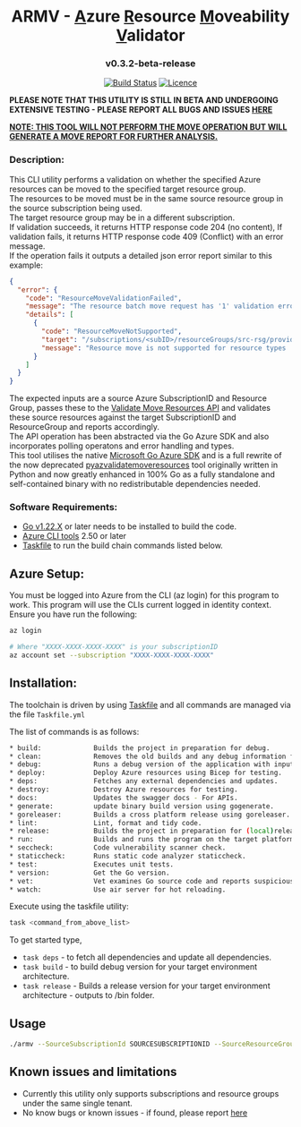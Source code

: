 <div align="center">

# ARMV - <u>A</u>zure <u>R</u>esource <u>M</u>oveability <u>V</u>alidator

### v0.3.2-beta-release

[![Build Status](https://github.com/AaronSaikovski/armv/workflows/build/badge.svg)](https://github.com/AaronSaikovski/armv/actions)
[![Licence](https://img.shields.io/github/license/AaronSaikovski/armv)](LICENSE)

</div>

**PLEASE NOTE THAT THIS UTILITY IS STILL IN BETA AND UNDERGOING EXTENSIVE TESTING - PLEASE REPORT ALL BUGS AND ISSUES [HERE](https://github.com/AaronSaikovski/armv/issues)**

**<u>NOTE: THIS TOOL WILL NOT PERFORM THE MOVE OPERATION BUT WILL GENERATE A MOVE REPORT FOR FURTHER ANALYSIS.</u>**

### Description:

This CLI utility performs a validation on whether the specified Azure resources can be moved to the specified target resource group. \
The resources to be moved must be in the same source resource group in the source subscription being used. \
The target resource group may be in a different subscription. \
If validation succeeds, it returns HTTP response code 204 (no content), If validation fails, it returns HTTP response code 409 (Conflict) with an error message. \
If the operation fails it outputs a detailed json error report similar to this example:

```json
{
  "error": {
    "code": "ResourceMoveValidationFailed",
    "message": "The resource batch move request has '1' validation errors. Diagnostic information: timestamp '20240520T034539Z', tracking Id '8f53448f-e108-4f51-85d4-259e2137761d', request correlation Id '0a88b427-06ea-4045-98f1-7d2c4aaf2867'.",
    "details": [
      {
        "code": "ResourceMoveNotSupported",
        "target": "/subscriptions/<subID>/resourceGroups/src-rsg/providers/Microsoft.ContainerInstance/containerGroups/aciresource",
        "message": "Resource move is not supported for resource types 'Microsoft.ContainerInstance/containerGroups'."
      }
    ]
  }
}
```

The expected inputs are a source Azure SubscriptionID and Resource Group, passes these to the [Validate Move Resources API](https://learn.microsoft.com/en-us/rest/api/resources/resources/validate-move-resources?view=rest-resources-2021-04-01) and validates these source resources against the target SubscriptionID and ResourceGroup and reports accordingly.\
The API operation has been abstracted via the Go Azure SDK and also incorporates polling operatons and error handling and types.\
This tool utilises the native [Microsoft Go Azure SDK](https://learn.microsoft.com/en-us/azure/developer/go/overview) and is a full rewrite of the now deprecated [pyazvalidatemoveresources](https://github.com/AaronSaikovski/pyazvalidatemoveresources) tool originally written in Python and now greatly enhanced in 100% Go as a fully standalone and self-contained binary with no redistributable dependencies needed.

### Software Requirements:

- [Go v1.22.X](https://www.go.dev/dl/) or later needs to be installed to build the code.
- [Azure CLI tools](https://learn.microsoft.com/en-us/cli/azure/) 2.50 or later
- [Taskfile](https://taskfile.dev/) to run the build chain commands listed below.

## Azure Setup:

You must be logged into Azure from the CLI (az login) for this program to work. This program will use the CLIs current logged in identity context. \
Ensure you have run the following:

```bash
az login

# Where "XXXX-XXXX-XXXX-XXXX" is your subscriptionID
az account set --subscription "XXXX-XXXX-XXXX-XXXX"
```

## Installation:

The toolchain is driven by using [Taskfile](https://taskfile.dev/) and all commands are managed via the file `Taskfile.yml`

The list of commands is as follows:

```bash
* build:             Builds the project in preparation for debug.
* clean:             Removes the old builds and any debug information from the source tree.
* debug:             Runs a debug version of the application with input parameters from the environment file.
* deploy:            Deploy Azure resources using Bicep for testing.
* deps:              Fetches any external dependencies and updates.
* destroy:           Destroy Azure resources for testing.
* docs:              Updates the swagger docs - For APIs.
* generate:          update binary build version using gogenerate.
* goreleaser:        Builds a cross platform release using goreleaser.
* lint:              Lint, format and tidy code.
* release:           Builds the project in preparation for (local)release.
* run:               Builds and runs the program on the target platform.
* seccheck:          Code vulnerability scanner check.
* staticcheck:       Runs static code analyzer staticcheck.
* test:              Executes unit tests.
* version:           Get the Go version.
* vet:               Vet examines Go source code and reports suspicious constructs.
* watch:             Use air server for hot reloading.
```

Execute using the taskfile utility:

```bash
task <command_from_above_list>
```

To get started type,

- `task deps` - to fetch all dependencies and update all dependencies.
- `task build` - to build debug version for your target environment architecture.
- `task release` - Builds a release version for your target environment architecture - outputs to /bin folder.

## Usage

```bash
./armv --SourceSubscriptionId SOURCESUBSCRIPTIONID --SourceResourceGroup SOURCERESOURCEGROUP --TargetSubscriptionId TARGETSUBSCRIPTIONID --TargetResourceGroup TARGETRESOURCEGROUP
```

## Known issues and limitations

- Currently this utility only supports subscriptions and resource groups under the same single tenant.
- No know bugs or known issues - if found, please report [here](https://github.com/AaronSaikovski/armv/issues)

